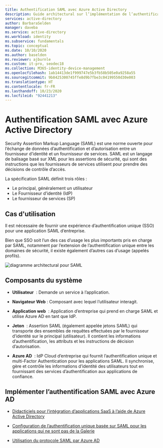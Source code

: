 ```yaml
---
title: Authentification SAML avec Azure Active Directory
description: Guide architectural sur l’implémentation de l’authentification SAML avec Azure Active Directory
services: active-directory
author: BarbaraSelden
manager: daveba
ms.service: active-directory
ms.workload: identity
ms.subservice: fundamentals
ms.topic: conceptual
ms.date: 10/10/2020
ms.author: baselden
ms.reviewer: ajburnle
ms.custom: it-pro, seodec18
ms.collection: M365-identity-device-management
ms.openlocfilehash: 1ab14413de1f999747e5b3fb58b505e0a9258a55
ms.sourcegitcommit: 9b8425300745ffe8d9b7fbe3c04199550d30e003
ms.translationtype: HT
ms.contentlocale: fr-FR
ms.lasthandoff: 10/23/2020
ms.locfileid: "92441213"
---
```

# <a name="saml-authentication-with-azure-active-directory"></a>Authentification SAML avec Azure Active Directory

Security Assertion Markup Language (SAML) est une norme ouverte pour l’échange de données d’authentification et d’autorisation entre un fournisseur d’identité et un fournisseur de services. SAML est un langage de balisage basé sur XML pour les assertions de sécurité, qui sont des instructions que les fournisseurs de services utilisent pour prendre des décisions de contrôle d’accès. 

La spécification SAML définit trois rôles :

* Le principal, généralement un utilisateur
* Le Fournisseur d’identité (IdP)
* Le fournisseur de services (SP)


## <a name="use-when"></a>Cas d'utilisation

Il est nécessaire de fournir une expérience d’authentification unique (SSO) pour une application SAML d’entreprise.

Bien que SSO soit l’un des cas d’usage les plus importants pris en charge par SAML, notamment par l’extension de l’authentification unique entre les domaines de sécurité, il existe également d’autres cas d’usage (appelés profils). 

![diagramme architectural pour SAML](./media/authentication-patterns/saml-auth.png)

## <a name="components-of-system"></a>Composants du système

* **Utilisateur**  : Demande un service à l’application.

* **Navigateur Web** : Composant avec lequel l’utilisateur interagit.

* **Application web**  : Application d’entreprise qui prend en charge SAML et utilise Azure AD en tant que IdP.

* **Jeton**  : Assertion SAML (également appelée jetons SAML) qui transporte des ensembles de requêtes effectuées par le fournisseur d’identité sur le principal (utilisateur). Il contient les informations d’authentification, les attributs et les instructions de décision d’autorisation.

* **Azure AD**  : IdP Cloud d’entreprise qui fournit l’authentification unique et multi-Factor Authentication pour les applications SAML. Il synchronise, gère et contrôle les informations d’identité des utilisateurs tout en fournissant des services d’authentification aux applications de confiance. 

## <a name="implement-saml-authentication-with-azure-ad"></a>Implémenter l’authentification SAML avec Azure AD

* [Didacticiels pour l’intégration d’applications SaaS à l’aide de Azure Active Directory](https://docs.microsoft.com/azure/active-directory/saas-apps/tutorial-list) 

* [Configuration de l’authentification unique basée sur SAML pour les applications qui ne sont pas de la Galerie](https://docs.microsoft.com/azure/active-directory/manage-apps/add-non-gallery-app) 

* [Utilisation du protocole SAML par Azure AD](https://docs.microsoft.com/azure/active-directory/develop/active-directory-saml-protocol-reference)

